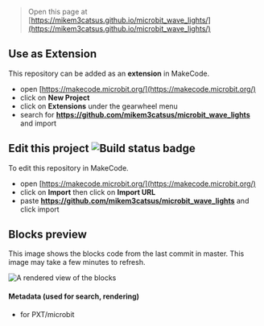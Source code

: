 
> Open this page at [https://mikem3catsus.github.io/microbit_wave_lights/](https://mikem3catsus.github.io/microbit_wave_lights/)

## Use as Extension

This repository can be added as an **extension** in MakeCode.

* open [https://makecode.microbit.org/](https://makecode.microbit.org/)
* click on **New Project**
* click on **Extensions** under the gearwheel menu
* search for **https://github.com/mikem3catsus/microbit_wave_lights** and import

## Edit this project ![Build status badge](https://github.com/mikem3catsus/microbit_wave_lights/workflows/MakeCode/badge.svg)

To edit this repository in MakeCode.

* open [https://makecode.microbit.org/](https://makecode.microbit.org/)
* click on **Import** then click on **Import URL**
* paste **https://github.com/mikem3catsus/microbit_wave_lights** and click import

## Blocks preview

This image shows the blocks code from the last commit in master.
This image may take a few minutes to refresh.

![A rendered view of the blocks](https://github.com/mikem3catsus/microbit_wave_lights/raw/master/.github/makecode/blocks.png)

#### Metadata (used for search, rendering)

* for PXT/microbit
<script src="https://makecode.com/gh-pages-embed.js"></script><script>makeCodeRender("{{ site.makecode.home_url }}", "{{ site.github.owner_name }}/{{ site.github.repository_name }}");</script>
